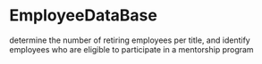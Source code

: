 # EmployeeDataBase

determine the number of retiring employees per title, and identify employees who are eligible to participate in a mentorship program
